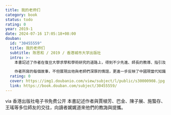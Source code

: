 ```yaml
---
title: 我的老师们
category: book
status: todo
rating: 0
year: 2019-1
date: 2024-07-16 17:05:18+08:00
douban:
  id: "30455559"
  title: 我的老师们
  subtitle: 陈思和 / 2019 / 香港城市大学出版社
  intro: >-
    本書記述了作者在復旦大學求學和學術研究的道路上，得到不少先進、師長的教導、指引及提攜，包括賈植芳、巴金、陳子展、施蟄存、王瑤等多位著名作家、學者及教育家，作者以細膩、感性的筆觸敍述了每位老師鮮為人知的軼事，以及與他們相處的點滴與零碎片段，向讀者娓娓道來每位老師對他的教誨與提攜。

    作者所寫的每個故事，不但展現出他與老師們深厚的情誼，更進一步反映了中國現當代知識分子的精神面貌，刻劃出他們嚴謹的治學態度，以及面對壓迫、時代衝擊時仍坦蕩無懼、堅毅不屈的高尚人格與精神，值得人師與學生學習。
  rating: 0
  cover: https://img1.doubanio.com/view/subject/l/public/s30000908.jpg
  link: https://book.douban.com/subject/30455559/
---
```


via 香港出版社电子书免费公开 
本書記述作者與賈植芳、巴金、陳子展、施蟄存、王瑤等多位師友的交往，向讀者娓娓道來他們的教誨與提攜。
